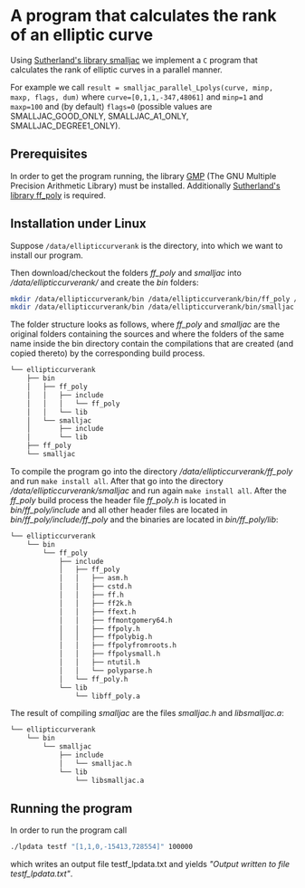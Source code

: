 # A program that calculates the rank of an elliptic curve
Using [Sutherland's library smalljac](https://math.mit.edu/~drew/) we implement a `C` program that calculates the rank of elliptic curves in a parallel manner.

For example we call `result = smalljac_parallel_Lpolys(curve, minp, maxp, flags, dum)` where `curve=[0,1,1,-347,48061]` and `minp=1` and `maxp=100` and (by default) `flags=0` (possible values are SMALLJAC_GOOD_ONLY, SMALLJAC_A1_ONLY, SMALLJAC_DEGREE1_ONLY).

## Prerequisites
In order to get the program running, the library [GMP](https://gmplib.org/) (The GNU Multiple Precision Arithmetic Library) must be installed. Additionally [Sutherland's library ff_poly](https://math.mit.edu/~drew/) is required.

## Installation under Linux
Suppose `/data/ellipticcurverank` is the directory, into which we want to install our program.

Then download/checkout the folders *ff_poly* and *smalljac* into */data/ellipticcurverank/* and create the *bin* folders:

```bash
mkdir /data/ellipticcurverank/bin /data/ellipticcurverank/bin/ff_poly /data/ellipticcurverank/bin/ff_poly/lib /data/ellipticcurverank/bin/ff_poly/include
mkdir /data/ellipticcurverank/bin /data/ellipticcurverank/bin/smalljac /data/ellipticcurverank/bin/smalljac/lib /data/ellipticcurverank/bin/smalljac/include
```

The folder structure looks as follows, where *ff_poly* and *smalljac* are the original folders containing the sources and where the folders of the same name inside the bin directory contain the compilations that are created (and copied thereto) by the corresponding build process.

```bash
└── ellipticcurverank
    ├── bin
    │   ├── ff_poly
    │   │   ├── include
    │   │   │   └── ff_poly
    │   │   └── lib
    │   └── smalljac
    │       ├── include
    │       └── lib
    ├── ff_poly
    └── smalljac
```

To compile the program go into the directory */data/ellipticcurverank/ff_poly* and run `make install all`. After that go into the directory */data/ellipticcurverank/smalljac* and run again `make install all`. After the *ff_poly* build process the header file *ff_poly.h* is located in *bin/ff_poly/include* and all other header files are located in *bin/ff_poly/include/ff_poly* and the binaries are located in *bin/ff_poly/lib*:

```bash
└── ellipticcurverank
    └── bin
        └── ff_poly
            ├── include
            │   ├── ff_poly
            │   │   ├── asm.h
            │   │   ├── cstd.h
            │   │   ├── ff.h
            │   │   ├── ff2k.h
            │   │   ├── ffext.h
            │   │   ├── ffmontgomery64.h
            │   │   ├── ffpoly.h
            │   │   ├── ffpolybig.h
            │   │   ├── ffpolyfromroots.h
            │   │   ├── ffpolysmall.h
            │   │   ├── ntutil.h
            │   │   └── polyparse.h
            │   └── ff_poly.h
            └── lib
                └── libff_poly.a
```

The result of compiling *smalljac* are the files *smalljac.h* and *libsmalljac.a*:

```bash
└── ellipticcurverank
    └── bin
        └── smalljac
            ├── include
            │   └── smalljac.h
            └── lib
                └── libsmalljac.a
```

## Running the program
In order to run the program call

```bash
./lpdata testf "[1,1,0,-15413,728554]" 100000
```

which writes an output file testf_lpdata.txt and yields *"Output written to file testf_lpdata.txt"*.
